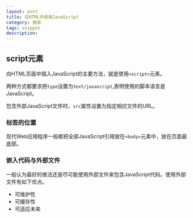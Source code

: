```yaml
---
layout: post
title: 在HTML中使用JavaScript
category: 摘录
tags: snippet
description: 
---
```

## script元素

向HTML页面中插入JavaScript的主要方法，就是使用`<script>`元素。

两种方式都要求把`type`设置为`text/javascript`,表明使用的脚本语言是JavaScript。

包含外部JavaScript文件时，`src`属性设置为指定相应文件的URL。

### 标签的位置

现代Web应用程序一般都把全部JavaScript引用放在`<body>`元素中，放在页面最底部。

### 嵌入代码与外部文件

一般认为最好的做法还是尽可能使用外部文件来包含JavaScript代码。使用外部文件有如下优点。

- 可维护性
- 可缓存性
- 可适应未来


